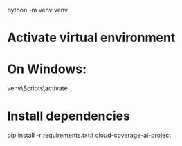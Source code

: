 python -m venv venv

# Activate virtual environment
# On Windows:
venv\Scripts\activate

# Install dependencies
pip install -r requirements.txt# cloud-coverage-ai-project
